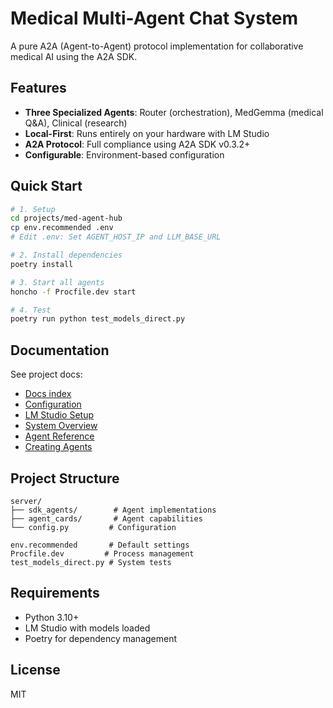 # Medical Multi-Agent Chat System

A pure A2A (Agent-to-Agent) protocol implementation for collaborative medical AI using the A2A SDK.

## Features

- **Three Specialized Agents**: Router (orchestration), MedGemma (medical Q&A), Clinical (research)
- **Local-First**: Runs entirely on your hardware with LM Studio
- **A2A Protocol**: Full compliance using A2A SDK v0.3.2+
- **Configurable**: Environment-based configuration

## Quick Start

```bash
# 1. Setup
cd projects/med-agent-hub
cp env.recommended .env
# Edit .env: Set AGENT_HOST_IP and LLM_BASE_URL

# 2. Install dependencies
poetry install

# 3. Start all agents
honcho -f Procfile.dev start

# 4. Test
poetry run python test_models_direct.py
```

## Documentation

See project docs:
- [Docs index](docs/docs.md)
- [Configuration](docs/getting-started/configuration.md)
- [LM Studio Setup](docs/getting-started/lm-studio.md)
- [System Overview](docs/architecture/overview.md)
- [Agent Reference](docs/architecture/agents.md)
- [Creating Agents](docs/development/creating-agents.md)

## Project Structure

```
server/
├── sdk_agents/        # Agent implementations
├── agent_cards/       # Agent capabilities
└── config.py         # Configuration

env.recommended       # Default settings
Procfile.dev         # Process management
test_models_direct.py # System tests
```

## Requirements

- Python 3.10+
- LM Studio with models loaded
- Poetry for dependency management

## License

MIT